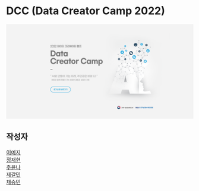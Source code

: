 # DCC (Data Creator Camp 2022)

![](./static/main.png)<br/>

## 작성자

[이예지](https://github.com/2yeeji)<br/>
[정재현](https://github.com/Jaehyun-Jeong)<br/>
[주윤나](https://github.com/YunNa000)<br/>
[제갈민](https://github.com/gaallmin)<br/>
[채승민](https://github.com/Chessmini)<br/>
